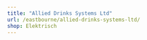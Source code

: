 ```yaml
---
title: "Allied Drinks Systems Ltd"
url: /eastbourne/allied-drinks-systems-ltd/
shop: Elektrisch
---
```

